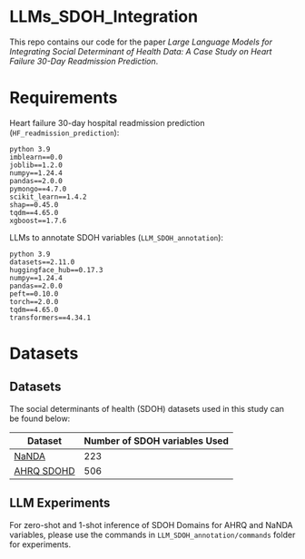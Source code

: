 # LLMs_SDOH_Integration

This repo contains our code for the paper _Large Language Models for Integrating Social Determinant of Health Data: A Case Study on Heart Failure 30-Day Readmission Prediction_.

# Requirements
Heart failure 30-day hospital readmission prediction (```HF_readmission_prediction```):
```
python 3.9
imblearn==0.0
joblib==1.2.0
numpy==1.24.4
pandas==2.0.0
pymongo==4.7.0
scikit_learn==1.4.2
shap==0.45.0
tqdm==4.65.0
xgboost==1.7.6
```

LLMs to annotate SDOH variables (```LLM_SDOH_annotation```):
```
python 3.9
datasets==2.11.0
huggingface_hub==0.17.3
numpy==1.24.4
pandas==2.0.0
peft==0.10.0
torch==2.0.0
tqdm==4.65.0
transformers==4.34.1
```


# Datasets
## Datasets

The social determinants of health (SDOH) datasets used in this study can be found below:

|   Dataset | Number of SDOH variables Used |
|---------------- | -------------- |
| [NaNDA](https://www.icpsr.umich.edu/web/ICPSR/series/1920) |  223  |
| [AHRQ SDOHD](https://www.ahrq.gov/sdoh/data-analytics/sdoh-data.html) |  506 |



## LLM Experiments
For zero-shot and 1-shot inference of SDOH Domains for AHRQ and NaNDA variables, please use the commands in `LLM_SDOH_annotation/commands` folder for experiments.
